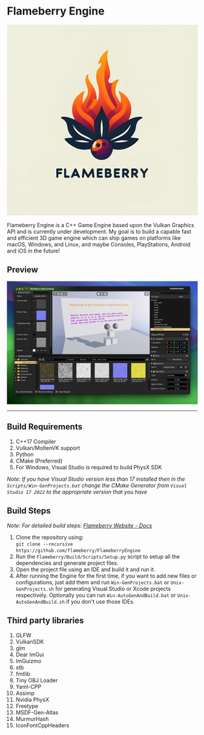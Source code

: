# Flameberry Engine

![Logo](Flameberry/Documentation/Branding/Flameberry-Crazy-Logo-Upscaled.jpg)

Flameberry Engine is a C++ Game Engine based upon the Vulkan Graphics API and is currently under development. My goal is to build a capable fast and efficient 3D game engine which can ship games on platforms like macOS, Windows, and Linux, and maybe Consoles, PlayStations, Android and iOS in the future!

## Preview

<img src="Flameberry/Documentation/Screenshots/Flameberry_SS_UI.png">

***

## Build Requirements
1. C++17 Compiler
2. Vulkan/MoltenVK support
3. Python
4. CMake (Preferred)
5. For Windows, Visual Studio is required to build PhysX SDK

_Note: If you have Visual Studio version less than 17 installed then in the `Scripts/Win-GenProjects.bat` change the CMake Generator from `Visual Studio 17 2022` to the appropriate version that you have_

## Build Steps

_Note: For detailed build steps: <a href="https://flameberry.github.io/docs/installationguide/">Flameberry Website - Docs</a>_

1. Clone the repository using: <br> `git clone --recursive https://github.com/flameberry/FlameberryEngine`
2. Run the `Flameberry/Build/Scripts/Setup.py` script to setup all the dependencies and generate project files.
3. Open the project file using an IDE and build it and run it.
4. After running the Engine for the first time, if you want to add new files or configurations, just add them and run `Win-GenProjects.bat` or `Unix-GenProjects.sh` for generating Visual Studio or Xcode projects respectively. Optionally you can run `Win-AutoGenAndBuild.bat` or `Unix-AutoGenAndBuild.sh` if you don't use those IDEs.

## Third party libraries
1. GLFW
2. VulkanSDK
3. glm
4. Dear ImGui
5. ImGuizmo
6. stb
7. fmtlib
8. Tiny OBJ Loader
9. Yaml-CPP
10. Assimp
11. Nvidia PhysX
12. Freetype
13. MSDF-Gen-Atlas
14. MurmurHash
15. IconFontCppHeaders